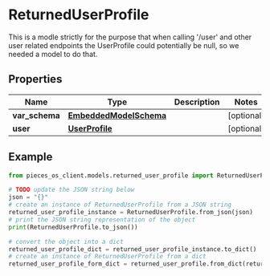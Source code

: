 # ReturnedUserProfile

This is a modle strictly for the purpose that when calling '/user' and other user related endpoints the UserProfile could potentially be null, so we needed a model to do that.

## Properties

Name | Type | Description | Notes
------------ | ------------- | ------------- | -------------
**var_schema** | [**EmbeddedModelSchema**](EmbeddedModelSchema) |  | [optional] 
**user** | [**UserProfile**](UserProfile) |  | [optional] 

## Example

```python
from pieces_os_client.models.returned_user_profile import ReturnedUserProfile

# TODO update the JSON string below
json = "{}"
# create an instance of ReturnedUserProfile from a JSON string
returned_user_profile_instance = ReturnedUserProfile.from_json(json)
# print the JSON string representation of the object
print(ReturnedUserProfile.to_json())

# convert the object into a dict
returned_user_profile_dict = returned_user_profile_instance.to_dict()
# create an instance of ReturnedUserProfile from a dict
returned_user_profile_form_dict = returned_user_profile.from_dict(returned_user_profile_dict)
```


